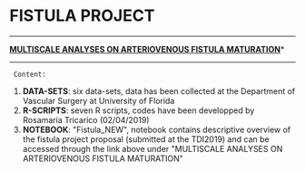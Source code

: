 
# FISTULA PROJECT 

***

**[MULTISCALE ANALYSES ON ARTERIOVENOUS FISTULA MATURATION](https://rosamariatricarico.github.io/PROJECTS/FISTULA/FISTULA_NEW.nb.html)***

***

     Content:
1. **DATA-SETS**: six data-sets, data has been collected at the Department of Vascular Surgery at University of Florida
2. **R-SCRIPTS**: seven R scripts, codes have been developped by Rosamaria Tricarico (02/04/2019)
3. **NOTEBOOK**: "Fistula_NEW", notebook contains descriptive overview of the fistula project proposal (submitted at the TDI2019) and can be accessed through the link above under "MULTISCALE ANALYSES ON ARTERIOVENOUS FISTULA MATURATION"
